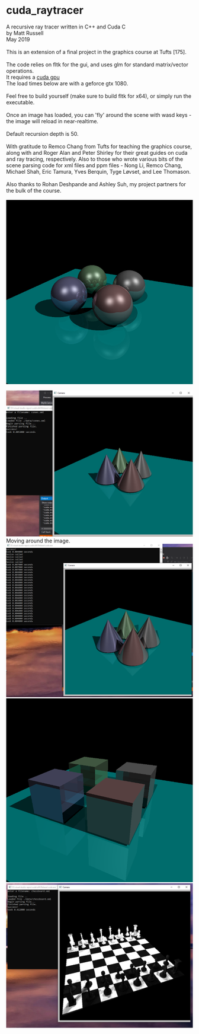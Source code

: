 # cuda_raytracer

A recursive ray tracer written in C++ and Cuda C\
by Matt Russell\
May 2019\
\
This is an extension of a final project in the graphics course at Tufts [175].\
\
The code relies on fltk for the gui, and uses glm for standard matrix/vector operations.\
It requires a [cuda gpu](https://developer.nvidia.com/cuda-gpus)\
The load times below are with a geforce gtx 1080.\
\
Feel free to build yourself (make sure to build fltk for x64), or simply run the executable.\
\
Once an image has loaded, you can 'fly' around the scene with wasd keys - the image will reload in near-realtime.\
\
Default recursion depth is 50.\
\
With gratitude to Remco Chang from Tufts for teaching the graphics course, along with and Roger Alan and Peter Shirley for their great guides on cuda and ray tracing, respectively. Also to those who wrote various bits of the scene parsing code for xml files and ppm files - Nong Li, Remco Chang, Michael Shah, Eric Tamura, Yves Berquin, Tyge Løvset, and Lee Thomason.\
\
Also thanks to Rohan Deshpande and Ashley Suh, my project partners for the bulk of the course.\
\
![spheres](./images/spheres.png)

![cones start](./images/cones_start.png)\
Moving around the image.\
![cones move](./images/cones_move.png)
![cubes](./images/cubes.png)
![chessboard](./images/chessboard.png)



